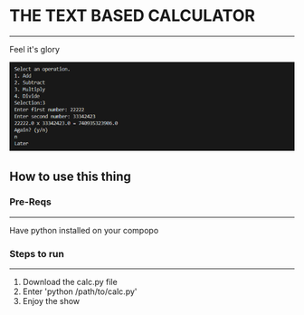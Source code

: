 # THE TEXT BASED CALCULATOR

---

Feel it's glory

![Example](../Pics/text-calc.png)

## How to use this thing

### Pre-Reqs

---

Have python installed on your compopo

### Steps to run

---

1. Download the calc.py file
2. Enter 'python /path/to/calc.py'
3. Enjoy the show
